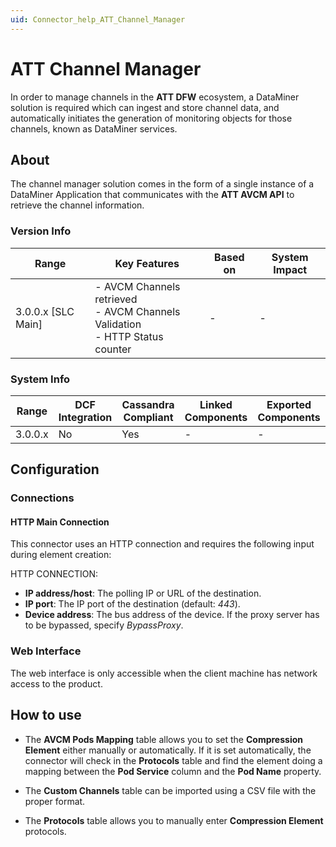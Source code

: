 ```yaml
---
uid: Connector_help_ATT_Channel_Manager
---
```


# ATT Channel Manager

In order to manage channels in the **ATT DFW** ecosystem, a DataMiner solution is required which can ingest and store channel data, and automatically initiates the generation of monitoring objects for those channels, known as DataMiner services.

## About

The channel manager solution comes in the form of a single instance of a DataMiner Application that communicates with the **ATT AVCM API** to retrieve the channel information.

### Version Info

| Range              | Key Features                                                                     | Based on | System Impact |
|--------------------|----------------------------------------------------------------------------------|----------|---------------|
| 3.0.0.x [SLC Main] | - AVCM Channels retrieved<br>- AVCM Channels Validation<br>- HTTP Status counter | -        | -             |

### System Info

| Range   | DCF Integration | Cassandra Compliant | Linked Components | Exported Components |
|---------|-----------------|---------------------|-------------------|---------------------|
| 3.0.0.x | No              | Yes                 | -                 | -                   |

## Configuration

### Connections

#### HTTP Main Connection

This connector uses an HTTP connection and requires the following input during element creation:

HTTP CONNECTION:

- **IP address/host**: The polling IP or URL of the destination.
- **IP port**: The IP port of the destination (default: *443*).
- **Device address**: The bus address of the device. If the proxy server has to be bypassed, specify *BypassProxy*.

### Web Interface

The web interface is only accessible when the client machine has network access to the product.

## How to use

- The **AVCM Pods Mapping** table allows you to set the **Compression Element** either manually or automatically. If it is set automatically, the connector will check in the **Protocols** table and find the element doing a mapping between the **Pod Service** column and the **Pod Name** property.

- The **Custom Channels** table can be imported using a CSV file with the proper format.

- The **Protocols** table allows you to manually enter **Compression Element** protocols.
